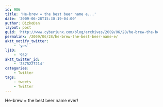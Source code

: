 ```yaml
---
id: 986
title: 'He-brew = the best beer name e...'
date: '2009-06-28T15:30:19-04:00'
author: DizkoDan
layout: post
guid: 'http://www.cyberjunx.com/blog/archives/2009/06/28/he-brew-the-best-beer-name-e/'
permalink: /2009/06/28/he-brew-the-best-beer-name-e/
aktt_notify_twitter:
    - 'yes'
ljID:
    - '952'
aktt_twitter_id:
    - '2375227214'
categories:
    - Twitter
tags:
    - tweets
    - Twitter
---
```


He-brew = the best beer name ever!